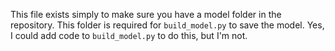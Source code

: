 This file exists simply to make sure you have a model folder in
the repository. This folder is required for ```build_model.py```
to save the model. Yes, I could add code to ```build_model.py```
to do this, but I'm not.
